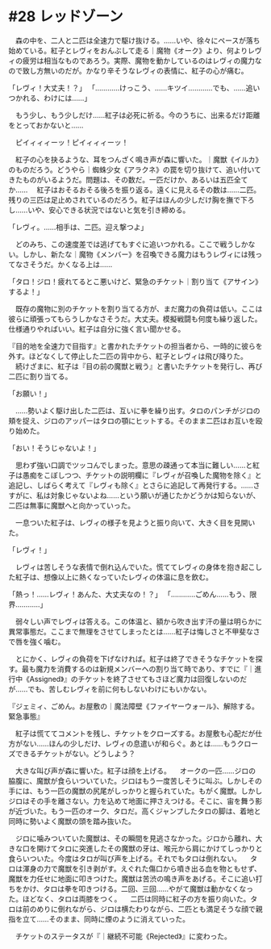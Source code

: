 # #28 レッドゾーン
　森の中を、二人と二匹は全速力で駆け抜ける。……いや、徐々にペースが落ち始めている。紅子とレヴィをおんぶして走る｜魔物《オーク》より、何よりレヴィの疲労は相当なものであろう。実際、魔物を動かしているのはレヴィの魔力なので致し方無いのだが。かなり辛そうなレヴィの表情に、紅子の心が痛む。

「レヴィ！大丈夫！？」
「…………けっこう、……キツイ…………でも、……追いつかれる、わけには……」

　もう少し、もう少しだけ……紅子は必死に祈る。今のうちに、出来るだけ距離をとっておかないと……

　ピイィィィーッ！ピイィィィーッ！

　紅子の心を抉るような、耳をつんざく鳴き声が森に響いた。｜魔獣《イルカ》のものだろう。どうやら｜蜘蛛少女《アラクネ》の罠を切り抜けて、追い付いてきたものがいるようだ。問題は、その数だ。一匹だけか、あるいは五匹全てか……
　紅子はおそるおそる後ろを振り返る。遠くに見えるその数は……二匹。残りの三匹は足止めされているのだろう。紅子はほんの少しだけ胸を撫で下ろし……いや、安心できる状況ではないと気を引き締める。

「レヴィ。……相手は、二匹。迎え撃つよ」

　どのみち、この速度差では逃げてもすぐに追いつかれる。ここで戦うしかない。しかし、新たな｜魔物《メンバー》を召喚できる魔力はもうレヴィには残ってなさそうだ。かくなる上は……

「タロ！ジロ！疲れてるとこ悪いけど、緊急のチケット｜割り当て《アサイン》するよ！」

　既存の魔物に別のチケットを割り当てる方が、まだ魔力の負荷は低い。ここは彼らに頑張ってもらうしかなさそうだ。大丈夫。模擬戦闘も何度も繰り返した。仕様通りやればいい。紅子は自分に強く言い聞かせる。

『目的地を全速力で目指す』と書かれたチケットの担当者から、一時的に彼らを外す。ほどなくして停止した二匹の背中から、紅子とレヴィは飛び降りた。
　続けざまに、紅子は『目の前の魔獣と戦う』と書いたチケットを発行し、再び二匹に割り当てる。

「お願い！」

　……勢いよく駆け出した二匹は、互いに拳を繰り出す。タロのパンチがジロの頬を捉え、ジロのアッパーはタロの顎にヒットする。そのまま二匹はお互いを殴り始めた。

「おい！そうじゃないよ！」

　思わず強い口調でツッコんでしまった。意思の疎通って本当に難しい……と紅子は愚痴をこぼしつつ、チケットの説明欄に『レヴィが召喚した魔物を除く』と追記し、しばらく考えて『レヴィも除く』とさらに追記して再発行する。……さすがに、私は対象じゃないよね……という願いが通じたかどうかは知らないが、二匹は無事に魔獣へと向かっていった。

　一息ついた紅子は、レヴィの様子を見ようと振り向いて、大きく目を見開いた。

「レヴィ！」

　レヴィは苦しそうな表情で倒れ込んでいた。慌ててレヴィの身体を抱き起こした紅子は、想像以上に熱くなっていたレヴィの体温に息を飲む。

「熱っ！……レヴィ！あんた、大丈夫なの！？」
「…………ごめん……もう、限界…………」

　弱々しい声でレヴィは答える。この体温と、額から吹き出す汗の量は明らかに異常事態だ。ここまで無理をさせてしまったとは……紅子は悔しさと不甲斐なさで唇を強く噛む。

　とにかく、レヴィの負荷を下げなければ。紅子は終了できそうなチケットを探す。最も魔力を消費するのは新規メンバーへの割り当て時であり、すでに『｜進行中《Assigned》』のチケットを終了させてもさほど魔力は回復しないのだが……でも、苦しむレヴィを前に何もしないわけにもいかない。

『ジェミィ、ごめん。お屋敷の｜魔法障壁《ファイヤーウォール》、解除する。緊急事態』

　紅子は慌ててコメントを残し、チケットをクローズする。お屋敷も心配だが仕方がない……ほんの少しだけ、レヴィの息遣いが和らぐ。あとは……もうクローズできるチケットがない。どうしよう？

　大きな叫び声が森に響いた。紅子は顔を上げる。
　オークの一匹……ジロの脇腹に、魔獣が食らいついていた。ジロはもう一度苦しそうに叫ぶ。しかしその手には、もう一匹の魔獣の尻尾がしっかりと握られていた。もがく魔獣。しかしジロはその手を離さない。力を込めて地面に押さえつける。そこに、宙を舞う影が近づいた。もう一匹のオーク、タロだ。高くジャンプしたタロの脚は、着地と同時に勢いよく魔獣の頭を踏み抜いた。

　ジロに噛みついていた魔獣は、その瞬間を見逃さなかった。ジロから離れ、大きな口を開けてタロに突進したその魔獣の牙は、喉元から肩にかけてしっかりと食らいついた。今度はタロが叫び声を上げる。それでもタロは倒れない。
　タロは渾身の力で魔獣を引き剥がす。えぐれた傷口から噴き出る血を物ともせず、魔獣を力任せに地面に叩きつけた。魔獣は苦渋の鳴き声をあげる。そこに追い打ちをかけ、タロは拳を叩きつける。二回、三回……やがて魔獣は動かなくなった。ほどなく、タロは両膝をつく。
　二匹は同時に紅子の方を振り向いた。タロは前のめりに倒れながら、ジロは横たわりながら、二匹とも満足そうな顔で親指を立て……そのまま、同時に煙のように消えていった。

　チケットのステータスが『｜継続不可能《Rejected》』に変わった。